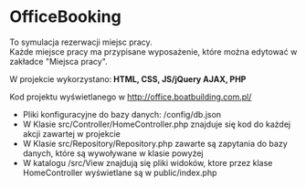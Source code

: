 # OfficeBooking

To symulacja rezerwacji miejsc pracy.<Br>
Każde miejsce pracy ma przypisane wyposażenie, które można edytować w zakładce "Miejsca pracy".

W projekcie wykorzystano:<strong> HTML, CSS, JS/jQuery AJAX, PHP</strong>


Kod projektu wyświetlanego w http://office.boatbuilding.com.pl/

  - Pliki konfiguracyjne do bazy danych: /config/db.json
  - W Klasie src/Controller/HomeController.php znajduje się kod do każdej akcji zawartej w projekcie
  - W Klasie src/Repository/Repository.php zawarte są zapytania do bazy danych, które są wywoływane w klasie powyżej
  - W katalogu /src/View znajdują się pliki widoków, ktore przez klase HomeController wyświetlane są w public/index.php
